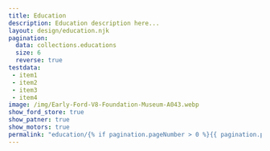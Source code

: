 ```yaml
---
title: Education
description: Education description here...
layout: design/education.njk
pagination:
  data: collections.educations
  size: 6
  reverse: true
testdata:
 - item1
 - item2
 - item3
 - item4
image: /img/Early-Ford-V8-Foundation-Museum-A043.webp
show_ford_store: true
show_patner: true
show_motors: true
permalink: "education/{% if pagination.pageNumber > 0 %}{{ pagination.pageNumber + 1 }}/{% endif %}index.html"
---
```



